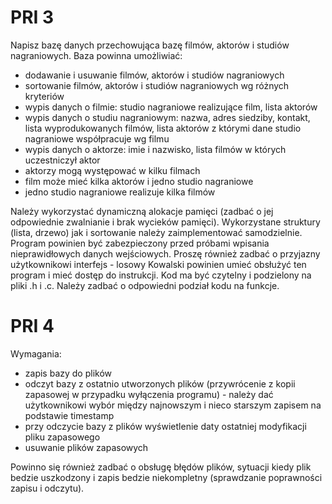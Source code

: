 # PRI 3 #

Napisz bazę danych przechowująca bazę filmów, aktorów i studiów nagraniowych. Baza powinna umożliwiać:
- dodawanie i usuwanie filmów, aktorów i studiów nagraniowych
- sortowanie filmów, aktorów i studiów nagraniowych wg różnych kryteriów
- wypis danych o filmie: studio nagraniowe realizujące film, lista aktorów
- wypis danych o studiu nagraniowym: nazwa, adres siedziby, kontakt, lista wyprodukowanych filmów, lista aktorów z którymi dane studio nagraniowe współpracuje wg filmu
- wypis danych o aktorze: imie i nazwisko, lista filmów w których uczestniczył aktor
- aktorzy mogą występować w kilku filmach
- film może mieć kilka aktorów i jedno studio nagraniowe
- jedno studio nagraniowe realizuje kilka filmów

Należy wykorzystać dynamiczną alokacje pamięci (zadbać o jej odpowiednie zwalnianie i brak wycieków pamięci). Wykorzystane struktury (lista, drzewo) jak i sortowanie należy zaimplementować samodzielnie. Program powinien być zabezpieczony przed próbami wpisania nieprawidłowych danych wejściowych. Proszę również zadbać o przyjazny użytkownikowi interfejs - losowy Kowalski powinien umieć obsłużyć ten program i mieć dostęp do instrukcji. Kod ma być czytelny i podzielony na pliki .h i .c. Należy zadbać o odpowiedni podział kodu na funkcje.

# PRI 4 #

Wymagania:
- zapis bazy do plików
- odczyt bazy z ostatnio utworzonych plików (przywrócenie z kopii zapasowej w przypadku wyłączenia programu) - należy dać użytkownikowi wybór między najnowszym i nieco starszym zapisem na podstawie timestamp
- przy odczycie bazy z plików wyświetlenie daty ostatniej modyfikacji pliku zapasowego
- usuwanie plików zapasowych

Powinno się również zadbać o obsługę błędów plików, sytuacji kiedy plik bedzie uszkodzony i zapis bedzie niekompletny (sprawdzanie poprawności zapisu i odczytu).
